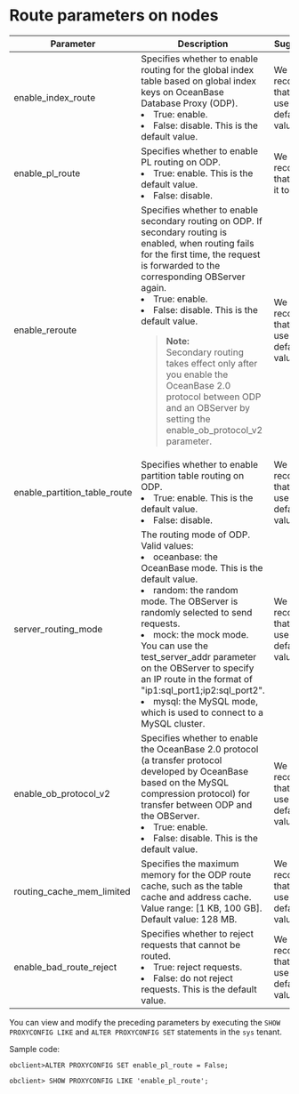 # Route parameters on nodes

| Parameter | Description | Suggestion |
|------------------------------|--------------------------------------------------------------------------------------------------------------------------------------------------------------------------------------------------------------------------------------|-------------|
| enable_index_route | Specifies whether to enable routing for the global index table based on global index keys on OceanBase Database Proxy (ODP).<li>True: enable.<li>False: disable. This is the default value. | We recommend that you use the default value. |
| enable_pl_route | Specifies whether to enable PL routing on ODP.<li>True: enable. This is the default value.<li>False: disable. | We recommend that you set it to False. |
| enable_reroute | Specifies whether to enable secondary routing on ODP. If secondary routing is enabled, when routing fails for the first time, the request is forwarded to the corresponding OBServer again.<li>True: enable.<li>False: disable. This is the default value.<blockquote>**Note:**<br >Secondary routing takes effect only after you enable the OceanBase 2.0 protocol between ODP and an OBServer by setting the enable_ob_protocol_v2 parameter.</blockquote> | We recommend that you use the default value. |
| enable_partition_table_route | Specifies whether to enable partition table routing on ODP.<li>True: enable. This is the default value.<li>False: disable. | We recommend that you use the default value. |
| server_routing_mode | The routing mode of ODP. Valid values:<li>oceanbase: the OceanBase mode. This is the default value.<li>random: the random mode. The OBServer is randomly selected to send requests.<li>mock: the mock mode. You can use the test_server_addr parameter on the OBServer to specify an IP route in the format of "ip1:sql_port1;ip2:sql_port2".<li>mysql: the MySQL mode, which is used to connect to a MySQL cluster. | We recommend that you use the default value. |
| enable_ob_protocol_v2 | Specifies whether to enable the OceanBase 2.0 protocol (a transfer protocol developed by OceanBase based on the MySQL compression protocol) for transfer between ODP and the OBServer.<li>True: enable.<li>False: disable. This is the default value. | We recommend that you use the default value. |
| routing_cache_mem_limited | Specifies the maximum memory for the ODP route cache, such as the table cache and address cache. Value range: [1 KB, 100 GB]. Default value: 128 MB. | We recommend that you use the default value. |
| enable_bad_route_reject | Specifies whether to reject requests that cannot be routed.<li>True: reject requests.<li>False: do not reject requests. This is the default value. | We recommend that you use the default value. |

You can view and modify the preceding parameters by executing the `SHOW PROXYCONFIG LIKE` and `ALTER PROXYCONFIG SET` statements in the `sys` tenant.

Sample code:

```unknow
obclient>ALTER PROXYCONFIG SET enable_pl_route = False;
```

```unknow
obclient> SHOW PROXYCONFIG LIKE 'enable_pl_route';
```

